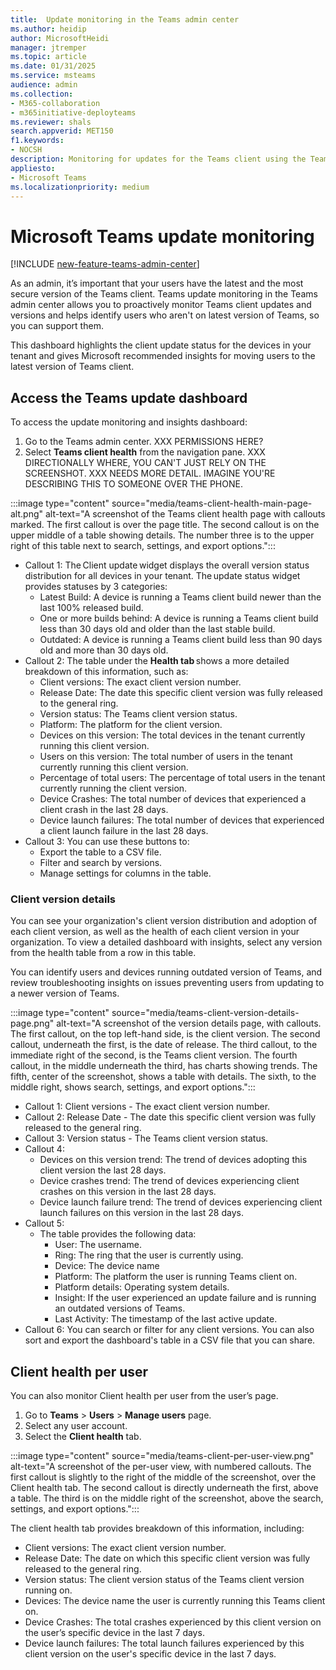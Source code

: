 ```yaml
---
title:  Update monitoring in the Teams admin center
ms.author: heidip
author: MicrosoftHeidi
manager: jtremper
ms.topic: article
ms.date: 01/31/2025
ms.service: msteams
audience: admin
ms.collection: 
- M365-collaboration
- m365initiative-deployteams
ms.reviewer: shals
search.appverid: MET150
f1.keywords:
- NOCSH
description: Monitoring for updates for the Teams client using the Teams admin center.
appliesto: 
- Microsoft Teams
ms.localizationpriority: medium
---
```


# Microsoft Teams update monitoring

[!INCLUDE [new-feature-teams-admin-center](includes/new-feature-teams-admin-center.md)]

As an admin, it’s important that your users have the latest and the most secure version of the Teams client. Teams update monitoring in the Teams admin center allows you to proactively monitor Teams client updates and versions and helps identify users who aren't on latest version of Teams, so you can support them.

This dashboard highlights the client update status for the devices in your tenant and gives Microsoft recommended insights for moving users to the latest version of Teams client.

## Access the Teams update dashboard

To access the update monitoring and insights dashboard:

1. Go to the Teams admin center. XXX PERMISSIONS HERE?
1. Select **Teams client health** from the navigation pane. XXX DIRECTIONALLY WHERE, YOU CAN'T JUST RELY ON THE SCREENSHOT.
XXX NEEDS MORE DETAIL. IMAGINE YOU'RE DESCRIBING THIS TO SOMEONE OVER THE PHONE.

:::image type="content" source="media/teams-client-health-main-page-alt.png" alt-text="A screenshot of the Teams client health page with callouts marked. The first callout is over the page title. The second callout is on the upper middle of a table showing details. The number three is to the upper right of this table next to search, settings, and export options.":::

- Callout 1: The Client update widget displays the overall version status distribution for all devices in your tenant. The update status widget provides statuses by 3 categories:
  - Latest Build: A device is running a Teams client build newer than the last 100% released build.
  - One or more builds behind: A device is running a Teams client build less than 30 days old and older than the last stable build.
  - Outdated: A device is running a Teams client build less than 90 days old and more than 30 days old.
- Callout 2: The table under the **Health tab** shows a more detailed breakdown of this information, such as:
  - Client versions: The exact client version number.
  - Release Date: The date this specific client version was fully released to the general ring.
  - Version status: The Teams client version status.
  - Platform: The platform for the client version.
  - Devices on this version: The total devices in the tenant currently running this client version.
  - Users on this version: The total number of users in the tenant currently running this client version.
  - Percentage of total users: The percentage of total users in the tenant currently running the client version.
  - Device Crashes: The total number of devices that experienced a client crash in the last 28 days.
  - Device launch failures: The total number of devices that experienced a client launch failure in the last 28 days.
- Callout 3: You can use these buttons to:
  - Export the table to a CSV file.
  - Filter and search by versions.
  - Manage settings for columns in the table.

### Client version details

You can see your organization's client version distribution and adoption of each client version, as well as the health of each client version in your organization. To view a detailed dashboard with insights, select any version from the health table from a row in this table.

You can identify users and devices running outdated version of Teams, and review troubleshooting insights on issues preventing users from updating to a newer version of Teams.

:::image type="content" source="media/teams-client-version-details-page.png" alt-text="A screenshot of the version details page, with callouts. The first callout, on the top left-hand side, is the client version. The second callout, underneath the first, is the date of release. The third callout, to the immediate right of the second, is the Teams client version. The fourth callout, in the middle underneath the third, has charts showing trends. The fifth, center of the screenshot, shows a table with details. The sixth, to the middle right, shows search, settings, and export options.":::

- Callout 1: Client versions - The exact client version number.
- Callout 2: Release Date - The date this specific client version was fully released to the general ring.
- Callout 3: Version status - The Teams client version status.
- Callout 4:
  - Devices on this version trend: The trend of devices adopting this client version the last 28 days.
  - Device crashes trend: The trend of devices experiencing client crashes on this version in the last 28 days.
  - Device launch failure trend: The trend of devices experiencing client launch failures on this version in the last 28 days.
- Callout 5:
  - The table provides the following data:
    - User: The username.
    - Ring: The ring that the user is currently using.
    - Device: The device name
    - Platform: The platform the user is running Teams client on.
    - Platform details: Operating system details.
    - Insight: If the user experienced an update failure and is running an outdated versions of Teams.
    - Last Activity: The timestamp of the last active update.
- Callout 6: You can search or filter for any client versions. You can also sort and export the dashboard's table in a CSV file that you can share.

## Client health per user

You can also monitor Client health per user from the user’s page.

1. Go to **Teams** > **Users** > **Manage users** page.
1. Select any user account.
1. Select the **Client health** tab.

:::image type="content" source="media/teams-client-per-user-view.png" alt-text="A screenshot of the per-user view, with numbered callouts. The first callout is slightly to the right of the middle of the screenshot, over the Client health tab. The second callout is directly underneath the first, above a table. The third is on the middle right of the screenshot, above the search, settings, and export options.":::

The client health tab provides breakdown of this information, including:

- Client versions: The exact client version number.
- Release Date: The date on which this specific client version was fully released to the general ring.
- Version status: The client version status of the Teams client version running on.
- Devices: The device name the user is currently running this Teams client on.
- Device Crashes: The total crashes experienced by this client version on the user’s specific device in the last 7 days.
- Device launch failures: The total launch failures experienced by this client version on the user's specific device in the last 7 days.
